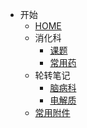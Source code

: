 - 开始
	- [HOME](/README.md) 
	- 消化科
		- [课题](/docs/课题.md)
		- [常用药](/docs/消化科常用药.md)	
	- 轮转笔记
		- [脑病科](/docs/脑病科.md)
		- [电解质](/docs/电解质.md)
	- [常用附件](/docs/常用附件.md)
	